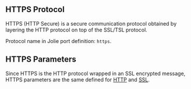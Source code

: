 ## HTTPS Protocol

HTTPS (HTTP Secure) is a secure communication protocol obtained by layering the HTTP protocol on top of the SSL/TSL protocol.

Protocol name in Jolie port definition: `https`.

## HTTPS Parameters

Since HTTPS is the HTTP protocol wrapped in an SSL encrypted message, HTTPS parameters are the same defined for [HTTP](protocols/http.html) and [SSL](protocols/ssl.html).
